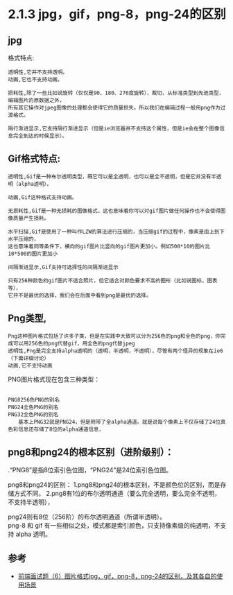 # 2.1.3 jpg，gif，png-8，png-24的区别



## jpg

格式特点:
```
透明性,它并不支持透明。
动画,它也不支持动画。

损耗性,除了一些比如说旋转（仅仅是90、180、270度旋转），裁切，从标准类型到先进类型，编辑图片的原数据之外，  
所有其它操作对jpeg图像的处理都会使得它的质量损失。所以我们在编辑过程一般用png作为过渡格式。

隔行渐进显示,它支持隔行渐进显示（但是ie浏览器并不支持这个属性，但是ie会在整个图像信息完全到达的时候显示）。
```


## Gif格式特点:

```
透明性,Gif是一种布尔透明类型，既它可以是全透明，也可以是全不透明，但是它并没有半透明（alpha透明）。

动画,Gif这种格式支持动画。

无损耗性,Gif是一种无损耗的图像格式，这也意味着你可以对gif图片做任何操作也不会使得图像质量产生损耗。

水平扫描,Gif是使用了一种叫作LZW的算法进行压缩的，当压缩gif的过程中，像素是由上到下水平压缩的，  
这也意味着同等条件下，横向的gif图片比竖向的gif图片更加小。例如500*10的图片比10*500的图片更加小

间隔渐进显示,Gif支持可选择性的间隔渐进显示

只有256种颜色的gif图片不适合照片，但它适合对颜色要求不高的图形（比如说图标，图表等），  
它并不是最优的选择，我们会在后面中看到png是最优的选择。
```


## Png类型,
```
Png这种图片格式包括了许多子类，但是在实践中大致可以分为256色的png和全色的png，你完成可以用256色的png代替gif，用全色的png代替jpeg
透明性,Png是完全支持alpha透明的（透明，半透明，不透明），尽管有两个怪异的现象在ie6（下面详细讨论）
动画,它不支持动画
```

PNG图片格式现在包含三种类型：
```

PNG8256色PNG的别名
PNG24全色PNG的别名
PNG32全色PNG的别名
　　基本上PNG32就是PNG24，但是附带了全alpha通道。就是说每个像素上不仅存储了24位真色彩信息还存储了8位的alpha通道信息，
```


## png8和png24的根本区别（进阶级别）：

.“PNG8”是指8位索引色位图，“PNG24”是24位索引色位图。

png8和png24的区别：
1.png8和png24的根本区别，不是颜色位的区别，而是存储方式不同。
2.png8有1位的布尔透明通道（要么完全透明，要么完全不透明，不支持半透明），  

png24则有8位（256阶）的布尔透明通道（所谓半透明）。  
png-8 和 gif 有一些相似之处，模式都是索引颜色，只支持像素级的纯透明，不支持 alpha 透明。


## 参考
- [前端面试题（6）图片格式jpg，gif，png-8，png-24的区别，及其各自的使用场景](https://www.cnblogs.com/chengzp/p/7819832.html)
